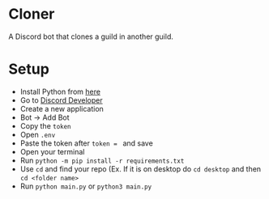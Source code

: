 # Cloner
A Discord bot that clones a guild in another guild.
# Setup
- Install Python from [here](https://www.python.org/downloads/)
- Go to [Discord Developer](https://discordapp.com/developers/applications/)
- Create a new application
- Bot -> Add Bot
- Copy the `token`
- Open `.env`
- Paste the token after `token = ` and save
- Open your terminal 
- Run `python -m pip install -r requirements.txt`
- Use `cd` and find your repo (Ex. If it is on desktop do `cd desktop` and then `cd <folder name>`
- Run `python main.py` or `python3 main.py`

